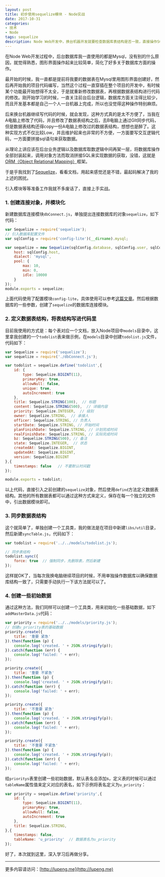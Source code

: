 ```yaml
---
layout: post
title: 初步使用sequelize模块 - Node实战
date: 2017-10-31
categories: 
- 技术
- Node
tags: sequelize
description: Node Web开发中，换台机器开发就要检查数据库表结构是否一致，直接操作SQL来写代码实在是太Low，太不方便了，有没有替代方案？我怎么这么晚才发现sequelize模块呢
---
```


在Node Web开发过程中，后台数据库我一直使用的都是Mysql，没有别的什么原因，就觉得熟悉，图形界面操作起来比较简单，简化了好多关于数据库方面的操作。

最开始的时候，我一直都是提前将我要的数据表在Mysql里用图形界面创建好，然后再开始我的项目代码编写，当然这个过程一直穿插在整个项目的开发中，有时候某个功能最开始想得不太全，于是就重新修改数据表，再根据数据表结构进行代码的修改。刚开始学习的时候，一直关注前台后台逻辑，数据库方面关注得比较少，而且开发基本都是自己一个人一台机器上完成，所以也没觉得这种操作特别麻烦。

后来换台机器继续写代码的时候，就会发现，这种方式真的是太不方便了，当我在A电脑上修改了代码，并且修改了数据表结构之后，去B电脑上通过GIt同步代码，但是数据表结构还得copy一份A电脑上修改过的数据表结构，想想也是醉了。这种实现方式不仅比较Low，并且维护起来也非常的不方便，一方面要写交互逻辑代码，一方面要拼接sql语句来获取数据。

从理论上讲应该在后台业务逻辑以及数据库取数逻辑中间再架一层，将数据库操作全部封装起来，调用对象方法而取消拼接SQL来实现数据的获取，没错，这就是[ORM（Object Relational Mapping）](https://baike.baidu.com/item/ORM/3583252?fr=aladdin)框架。

于是乎我找到了[Sequelize](http://docs.sequelizejs.com/)，看看文档，用起来感觉还是不错，最起码解决了我的上述的困扰。

引入模块等等准备工作我就不多废话了，直接上手实战。

### 1. 创建连接对象，并模块化
新建数据库连接模块`dbConnect.js`，单独提出连接数据库的对象`sequelize`，如下代码：

```javascript
var Sequelize = require('sequelize');
// 引入数据库配置文件
var sqlConfig = require('config-lite')(__dirname).mysql;

var sequelize = new Sequelize(sqlConfig.database, sqlConfig.user, sqlConfig.password, {
    host: sqlConfig.host,
    dialect: 'mysql',
    pool: {
        max: 10,
        min: 0,
        idle: 10000
    }
});
module.exports = sequelize;
```

上面代码使用了配置模块`config-lite`，具体使用可以参考[这篇文章](https://segmentfault.com/a/1190000010099383)。然后根据数据库的一些参数，创建了`sequelize`的数据库连接模块。

### 2. 定义数据表结构，将表结构写进代码里
目前我使用的方式是：每个表对应一个文档，放入Node项目中`models`目录中，这里拿我创建的一个`todolist`表来做示例，在`models`目录中创建`todolist.js`文件，代码如下：

```javascript
var Sequelize = require('sequelize');
var sequelize = require('./dbConnect.js');

var todolist = sequelize.define('todolist',{
    id: {
        type: Sequelize.BIGINT(11),
        primaryKey: true,
        allowNull: false,
        unique: true,
        autoIncrement: true
    },
    title: Sequelize.STRING(100),  // 标题
    content: Sequelize.STRING(500),  // 详细内容
    priority: Sequelize.INTEGER,  // 级别
    owner: Sequelize.STRING,  // 承接人
    officer: Sequelize.STRING, // 负责人
    startDate: Sequelize.STRING, // 开始时间
    planFinishDate: Sequelize.STRING, // 计划完成时间
    realFinishDate: Sequelize.STRING, // 实际完成时间
    bz: Sequelize.STRING(500), // 备注
    state: Sequelize.INTEGER,  // 状态
    createdAt: Sequelize.BIGINT,
    updatedAt: Sequelize.BIGINT,
    version: Sequelize.BIGINT
},{
    timestamps: false   // 不要默认时间戳
});

module.exports = todolist;
```

以上代码，直接引入之前创建的`sequelize`对象，然后使用`defind`方法定义数据表结构。其他的所有数据表都可以通过这种方式来定义，保存在每一个独立的文件中，引出数据模块即可。

### 3. 同步数据表结构
这个就简单了，单独创建一个工具类，我的做法是在项目中新建`libs/util`目录，然后新建`syncTable.js`，代码如下：

```javascript
var todolist = require('../../models/todolist.js');

// 同步表结构
todolist.sync({
    force: true  // 强制同步，先删除表，然后新建
});
```

这样就OK了，当每次我换电脑继续项目的时候，不用单独操作数据库以确保数据库结构一致了，只需要手动执行一下该方法就可以了。

### 4. 创建一些初始数据
通过这种方法，我们同样可以创建一个工具类，用来初始化一些基础数据，如下`addMasterData.js`代码：

```javascript
var priority = require('../../models/priority.js');
// 创建u_priority表的基础数据
priority.create({
    title: '重要 紧急'
}).then(function (p) {
    console.log('created. ' + JSON.stringify(p));
}).catch(function (err) {
    console.log('failed: ' + err);
});

priority.create({
    title: '重要 不紧急'
}).then(function (p) {
    console.log('created. ' + JSON.stringify(p));
}).catch(function (err) {
    console.log('failed: ' + err);
});

priority.create({
    title: '不重要 紧急'
}).then(function (p) {
    console.log('created. ' + JSON.stringify(p));
}).catch(function (err) {
    console.log('failed: ' + err);
});

priority.create({
    title: '不重要 不紧急'
}).then(function (p) {
    console.log('created. ' + JSON.stringify(p));
}).catch(function (err) {
    console.log('failed: ' + err);
});
```

给`prioritys`表里创建一些初始数据，默认表名会添加s，定义表的时候可以通过`tableName`属性值来定义对应的表名，如下示例将表名定义为`u_priority`：

```javascript
var priority = sequelize.define('priority',{
    id: {
        type: Sequelize.BIGINT(11),
        primaryKey: true,
        allowNull: false,
        autoIncrement: true
    },
    title: Sequelize.STRING,
},{
    timestamps: false,
    tableName: 'u_priority'  // 数据表名为u_priority
});
```

好了，本次就到这里，深入学习后再做分享。

- - -
更多内容请访问：[http://lupeng.me](http://lupeng.me)